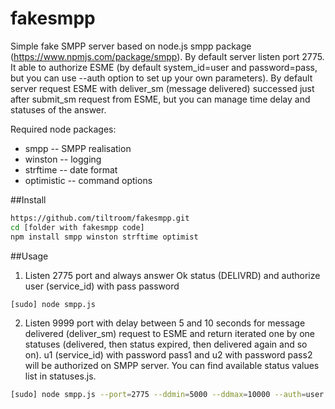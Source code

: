 fakesmpp
========

Simple fake SMPP server based on node.js smpp package (https://www.npmjs.com/package/smpp). By default server listen port 2775. It able to authorize
ESME (by default system_id=user and password=pass, but you can use --auth option to set up your own parameters). By default server request ESME with deliver_sm 
(message delivered) successed just after submit_sm request from ESME, but you can manage time delay and statuses of the answer.

Required node packages:

- smpp -- SMPP realisation 
- winston -- logging
- strftime -- date format
- optimistic -- command options

##Install

```bash
https://github.com/tiltroom/fakesmpp.git
cd [folder with fakesmpp code]
npm install smpp winston strftime optimist
```

##Usage
1. Listen 2775 port and always answer Ok status (DELIVRD) and authorize user (service_id) with pass password
```bash
[sudo] node smpp.js
```
2. Listen 9999 port with delay between 5 and 10 seconds for message delivered (deliver_sm) request to ESME and return iterated one by one statuses (delivered, then status expired, then delivered again and so on). u1 (service_id) with password pass1 and u2 with password pass2 will be authorized on SMPP server.
You can find available status values list in statuses.js.
```bash
[sudo] node smpp.js --port=2775 --ddmin=5000 --ddmax=10000 --auth=user:pass,u1:pass1,u2:pass2 --statuses=delivered,expired,spam_rejected
```